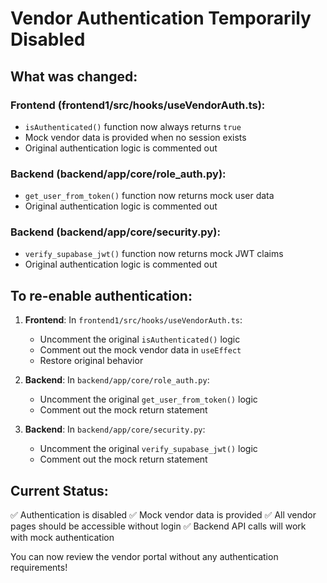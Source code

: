 # Vendor Authentication Temporarily Disabled

## What was changed:

### Frontend (frontend1/src/hooks/useVendorAuth.ts):
- `isAuthenticated()` function now always returns `true`
- Mock vendor data is provided when no session exists
- Original authentication logic is commented out

### Backend (backend/app/core/role_auth.py):
- `get_user_from_token()` function now returns mock user data
- Original authentication logic is commented out

### Backend (backend/app/core/security.py):
- `verify_supabase_jwt()` function now returns mock JWT claims
- Original authentication logic is commented out

## To re-enable authentication:

1. **Frontend**: In `frontend1/src/hooks/useVendorAuth.ts`:
   - Uncomment the original `isAuthenticated()` logic
   - Comment out the mock vendor data in `useEffect`
   - Restore original behavior

2. **Backend**: In `backend/app/core/role_auth.py`:
   - Uncomment the original `get_user_from_token()` logic
   - Comment out the mock return statement

3. **Backend**: In `backend/app/core/security.py`:
   - Uncomment the original `verify_supabase_jwt()` logic
   - Comment out the mock return statement

## Current Status:
✅ Authentication is disabled
✅ Mock vendor data is provided
✅ All vendor pages should be accessible without login
✅ Backend API calls will work with mock authentication

You can now review the vendor portal without any authentication requirements!




